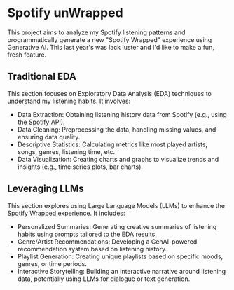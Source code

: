 # Spotify unWrapped

This project aims to analyze my Spotify listening patterns and programmatically generate a new "Spotify Wrapped" experience using Generative AI. This last year's was lack luster and I'd like to make a fun, fresh feature. 

## Traditional EDA

This section focuses on Exploratory Data Analysis (EDA) techniques to understand my listening habits.  It involves:

*   Data Extraction: Obtaining listening history data from Spotify (e.g., using the Spotify API).
*   Data Cleaning: Preprocessing the data, handling missing values, and ensuring data quality.
*   Descriptive Statistics: Calculating metrics like most played artists, songs, genres, listening time, etc.
*   Data Visualization: Creating charts and graphs to visualize trends and insights (e.g., time series plots, bar charts).

## Leveraging LLMs

This section explores using Large Language Models (LLMs) to enhance the Spotify Wrapped experience.  It includes:

*   Personalized Summaries: Generating creative summaries of listening habits using prompts tailored to the EDA results.
*   Genre/Artist Recommendations: Developing a GenAI-powered recommendation system based on listening history.
*   Playlist Generation: Creating unique playlists based on specific moods, genres, or time periods.
*   Interactive Storytelling: Building an interactive narrative around listening data, potentially using LLMs for dialogue or text generation.
